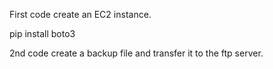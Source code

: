 First code create an EC2 instance.

pip install boto3


2nd code create a backup file and transfer it to the ftp server. 
